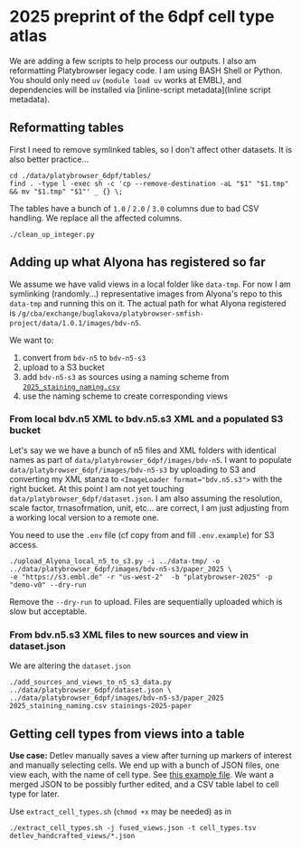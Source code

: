 # 2025 preprint of the 6dpf cell type atlas

We are adding a few scripts to help process our outputs. I also am reformatting Platybrowser legacy code. I am using BASH Shell or Python.
You should only need `uv` (`module load uv`  works at EMBL), and dependencies will be installed via [inline-script metadata](Inline script metadata).

## Reformatting tables

First I need to remove symlinked tables, so I don't affect other datasets. It is also better practice...

    cd ./data/platybrowser_6dpf/tables/
    find . -type l -exec sh -c 'cp --remove-destination -aL "$1" "$1.tmp" && mv "$1.tmp" "$1"' _ {} \;

The tables have a bunch of `1.0` / `2.0` / `3.0` columns due to bad CSV handling.
We replace all the affected columns.

    ./clean_up_integer.py

## Adding up what Alyona has registered so far

We assume we have valid views in a local folder like `data-tmp`.
For now I am symlinking (randomly...) representative images from Alyona's repo to this `data-tmp` and running this on it. The actual path for what Alyona registered is `/g/cba/exchange/buglakova/platybrowser-smfish-project/data/1.0.1/images/bdv-n5`.

We want to:

1. convert from `bdv-n5` to `bdv-n5-s3`
2. upload to a S3 bucket
3. add `bdv-n5-s3` as sources using a naming scheme from [`2025_staining_naming.csv`](./2025_staining_naming.csv)
4. use the naming scheme to create corresponding views

### From local bdv.n5 XML to bdv.n5.s3 XML and a populated S3 bucket

Let's say we we have a bunch of n5 files and XML folders with identical names as part of `data/platybrowser_6dpf/images/bdv-n5`. I want to populate 
`data/platybrowser_6dpf/images/bdv-n5-s3` by uploading to S3 and converting my XML stanza to `<ImageLoader format="bdv.n5.s3">`
with the right bucket. At this point I am not yet touching `data/platybrowser_6dpf/dataset.json`. I am also assuming the resolution, scale factor, trnasofrmation, unit, etc... are correct, I am just adjusting from a working local version to a remote one.

You need to use the `.env` file (cf copy from and fill `.env.example`) for S3 access.

    ./upload_Alyona_local_n5_to_s3.py -i ../data-tmp/ -o ../data/platybrowser_6dpf/images/bdv-n5-s3/paper_2025 \
    -e "https://s3.embl.de" -r "us-west-2"  -b "platybrowser-2025" -p "demo-v0" --dry-run

Remove the `--dry-run`  to upload. Files are sequentially uploaded which is slow but acceptable.

### From bdv.n5.s3 XML files to new sources and view in dataset.json

We are altering the `dataset.json`

    ./add_sources_and_views_to_n5_s3_data.py ../data/platybrowser_6dpf/dataset.json \ ../data/platybrowser_6dpf/images/bdv-n5-s3/paper_2025 2025_staining_naming.csv stainings-2025-paper

## Getting cell types from views into a table

**Use case:** Detlev manually saves a view after turning up markers of interest and manually selecting cells.
We end up with a bunch of JSON files, one view each, with the name of cell type. See [this example file](./detlev_handcrafted_views/fg_GABA_SN_Dbx_Ptf1a.json).
We want a merged JSON to be possibly further edited, and a CSV table label to cell type for later.

Use `extract_cell_types.sh` (`chmod +x` may be needed) as in 

    ./extract_cell_types.sh -j fused_views.json -t cell_types.tsv detlev_handcrafted_views/*.json
